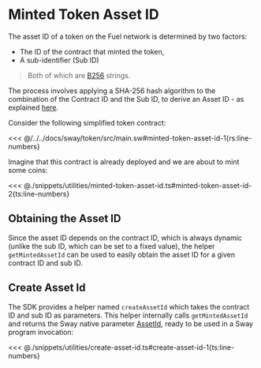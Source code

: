 # Minted Token Asset ID

The asset ID of a token on the Fuel network is determined by two factors:

- The ID of the contract that minted the token,
- A sub-identifier (Sub ID)

> Both of which are [B256](../types/b256.md) strings.

The process involves applying a SHA-256 hash algorithm to the combination of the Contract ID and the Sub ID, to derive an Asset ID - as explained [here](https://docs.fuel.network/docs/specs/identifiers/asset/#asset-id).

Consider the following simplified token contract:

<<< @/../../docs/sway/token/src/main.sw#minted-token-asset-id-1{rs:line-numbers}

Imagine that this contract is already deployed and we are about to mint some coins:

<<< @./snippets/utilities/minted-token-asset-id.ts#minted-token-asset-id-2{ts:line-numbers}

## Obtaining the Asset ID

Since the asset ID depends on the contract ID, which is always dynamic (unlike the sub ID, which can be set to a fixed value), the helper `getMintedAssetId` can be used to easily obtain the asset ID for a given contract ID and sub ID.

## Create Asset Id

The SDK provides a helper named `createAssetId` which takes the contract ID and sub ID as parameters. This helper internally calls `getMintedAssetId` and returns the Sway native parameter [AssetId](https://fuels-ts-docs-api.vercel.app/types/_fuel_ts_address.AssetId.html), ready to be used in a Sway program invocation:

<<< @./snippets/utilities/create-asset-id.ts#create-asset-id-1{ts:line-numbers}
